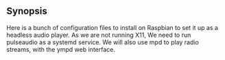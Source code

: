 ## Synopsis

Here is a bunch of configuration files to install on Raspbian to set it up as a headless audio player.
As we are not running X11, We need to run pulseaudio as a systemd service.
We will also use mpd to play radio streams, with the ympd web interface.

